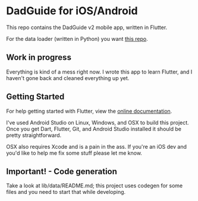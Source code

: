 # DadGuide for iOS/Android

This repo contains the DadGuide v2 mobile app, written in Flutter.

For the data loader (written in Python) you want [this repo](https://github.com/nachoapps/dadguide-data).

## Work in progress

Everything is kind of a mess right now. I wrote this app to learn Flutter, and I haven't gone back
and cleaned everything up yet.

## Getting Started

For help getting started with Flutter, view the [online documentation](https://flutter.dev/docs).

I've used Android Studio on Linux, Windows, and OSX to build this project. Once you get Dart,
Flutter, Git, and Android Studio installed it should be pretty straightforward.

OSX also requires Xcode and is a pain in the ass. If you're an iOS dev and you'd like to help me
fix some stuff please let me know.

## Important! - Code generation

Take a look at lib/data/README.md; this project uses codegen for some files and you need to start
that while developing.
